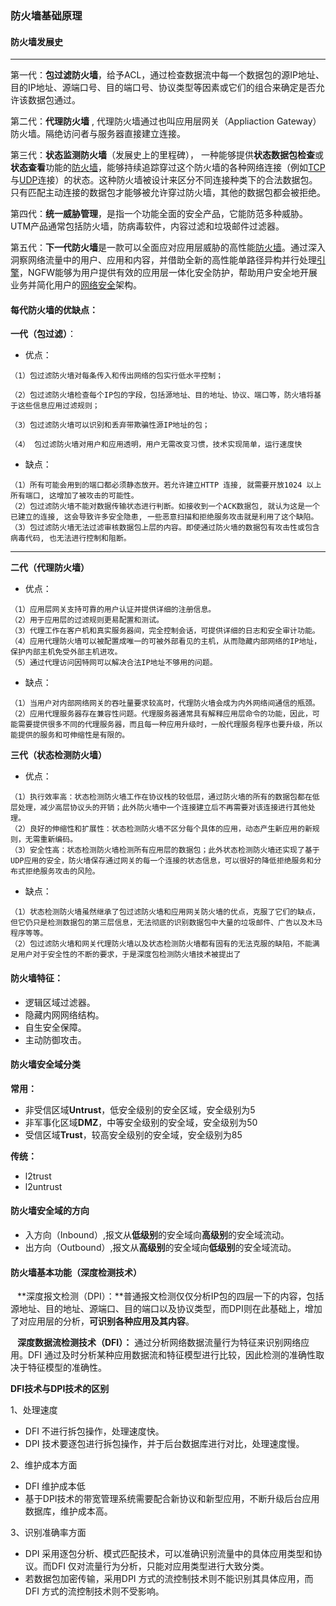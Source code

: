 ### 防火墙基础原理



#### 防火墙发展史

---

第一代：**包过滤防火墙**，给予ACL，通过检查数据流中每一个数据包的源IP地址、目的IP地址、源端口号、目的端口号、协议类型等因素或它们的组合来确定是否允许该数据包通过。

第二代：**代理防火墙** , 代理防火墙通过也叫应用层网关（Appliaction Gateway）防火墙。隔绝访问者与服务器直接建立连接。 

第三代：**状态监测防火墙**（发展史上的里程碑）， 一种能够提供**状态数据包检查**或**状态查看**功能的[防火墙](https://baike.baidu.com/item/防火墙)，能够持续追踪穿过这个防火墙的各种网络连接（例如[TCP](https://baike.baidu.com/item/TCP)与[UDP](https://baike.baidu.com/item/UDP)连接）的状态。这种防火墙被设计来区分不同连接种类下的合法数据包。只有匹配主动连接的数据包才能够被允许穿过防火墙，其他的数据包都会被拒绝。 

第四代：**统一威胁管理**，是指一个功能全面的安全产品，它能防范多种威胁。UTM产品通常包括防火墙，防病毒软件，内容过滤和垃圾邮件过滤器。 

第五代：**下一代防火墙**是一款可以全面应对应用层威胁的高性能[防火墙](https://baike.baidu.com/item/防火墙/52767)。通过深入洞察网络流量中的用户、应用和内容，并借助全新的高性能单路径异构并行处理[引擎](https://baike.baidu.com/item/引擎/2043)，NGFW能够为用户提供有效的应用层一体化安全防护，帮助用户安全地开展业务并简化用户的[网络安全](https://baike.baidu.com/item/网络安全/343664)架构。 



#### 每代防火墙的优缺点：

**一代（包过滤）**：

* 优点：

~~~
（1）包过滤防火墙对每条传入和传出网络的包实行低水平控制；

（2）包过滤防火墙检查每个IP包的字段，包括源地址、目的地址、协议、端口等，防火墙将基于这些信息应用过滤规则；

（3）包过滤防火墙可以识别和丢弃带欺骗性源IP地址的包；

（4） 包过滤防火墙对用户和应用透明，用户无需改变习惯，技术实现简单，运行速度快  

~~~

* 缺点：

~~~
（1）所有可能会用到的端口都必须静态放开。若允许建立HTTP 连接, 就需要开放1024 以上所有端口, 这增加了被攻击的可能性。
（2）包过滤防火墙不能对数据传输状态进行判断。如接收到一个ACK数据包, 就认为这是一个已建立的连接, 这会导致许多安全隐患, 一些恶意扫描和拒绝服务攻击就是利用了这个缺陷。
（3）包过滤防火墙无法过滤审核数据包上层的内容。即使通过防火墙的数据包有攻击性或包含病毒代码, 也无法进行控制和阻断。
~~~



---

**二代（代理防火墙）**

* 优点：

~~~
（1）应用层网关支持可靠的用户认证并提供详细的注册信息。
（2）用于应用层的过滤规则更易配置和测试。
（3）代理工作在客户机和真实服务器间，完全控制会话，可提供详细的日志和安全审计功能。
（4）应用代理防火墙可以被配置成唯一的可被外部看见的主机，从而隐藏内部网络的IP地址，保护内部主机免受外部主机进攻。
（5）通过代理访问因特网可以解决合法IP地址不够用的问题。
~~~



* 缺点：

~~~
（1）当用户对内部网络网关的吞吐量要求较高时，代理防火墙会成为内外网络间通信的瓶颈。
（2）应用代理服务器存在兼容性问题。代理服务器通常具有解释应用层命令的功能，因此，可能需要提供很多不同的代理服务器，而且每一种应用升级时，一般代理服务程序也要升级，所以能提供的服务和可伸缩性是有限的。
~~~



**三代（状态检测防火墙）**

* 优点：

~~~
（1）执行效率高：状态检测防火墙工作在协议栈的较低层，通过防火墙的所有的数据包都在低层处理，减少高层协议头的开销；此外防火墙中一个连接建立后不再需要对该连接进行其他处理。
（2）良好的伸缩性和扩展性：状态检测防火墙不区分每个具体的应用，动态产生新应用的新规则，无需重新编码。
（3）安全性高：状态检测防火墙检测所有应用层的数据包；此外状态检测防火墙还实现了基于UDP应用的安全，防火墙保存通过网关的每一个连接的状态信息，可以很好的降低拒绝服务和分布式拒绝服务攻击的风险。
~~~



* 缺点：

~~~
（1）状态检测防火墙虽然继承了包过滤防火墙和应用网关防火墙的优点，克服了它们的缺点，但它仍只是检测数据包的第三层信息，无法彻底的识别数据包中大量的垃圾邮件、广告以及木马程序等等。
（2）包过滤防火墙和网关代理防火墙以及状态检测防火墙都有固有的无法克服的缺陷，不能满足用户对于安全性的不断的要求，于是深度包检测防火墙技术被提出了
~~~



#### 防火墙特征：

* 逻辑区域过滤器。
* 隐藏内网网络结构。
* 自生安全保障。
* 主动防御攻击。



#### 防火墙安全域分类

**常用：**

* 非受信区域**Untrust**，低安全级别的安全区域，安全级别为5
* 非军事化区域**DMZ**，中等安全级别的安全域，安全级别为50
* 受信区域**Trust**，较高安全级别的安全域，安全级别为85

**传统：**

* l2trust
* l2untrust



#### 防火墙安全域的方向

* 入方向（Inbound）,报文从**低级别**的安全域向**高级别**的安全域流动。
* 出方向（Outbound）,报文从**高级别**的安全域向**低级别**的安全域流动。



#### 防火墙基本功能（深度检测技术）

&ensp; **深度报文检测（DPI）：**普通报文检测仅仅分析IP包的四层一下的内容，包括源地址、目的地址、源端口、目的端口以及协议类型，而DPI则在此基础上，增加了对应用层的分析，**可识别各种应用及其内容**。

&ensp; **深度数据流检测技术（DFI）：** 通过分析网络数据流量行为特征来识别网络应用。DFI 通过及时分析某种应用数据流和特征模型进行比较，因此检测的准确性取决于特征模型的准确性。

**DFI技术与DPI技术的区别**

1、处理速度

* DFI 不进行拆包操作，处理速度快。
* DPI 技术要逐包进行拆包操作，并于后台数据库进行对比，处理速度慢。

2、维护成本方面

* DFI 维护成本低
* 基于DPI技术的带宽管理系统需要配合新协议和新型应用，不断升级后台应用数据库，维护成本高。

3、识别准确率方面

* DPI 采用逐包分析、模式匹配技术，可以准确识别流量中的具体应用类型和协议。而DFI 仅对流量行为分析，只能对应用类型进行大致分类。
* 若数据包加密传输，采用DPI 方式的流控制技术则不能识别其具体应用，而DFI 方式的流控制技术则不受影响。

&ensp; 







